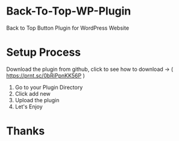 # Back-To-Top-WP-Plugin
Back to Top Button Plugin for WordPress Website

# Setup Process
Download the plugin from github, click to see how to download -> ( https://prnt.sc/0bRiPpnKK56P )

1. Go to your Plugin Directory
2. Click add new
3. Upload the plugin
4. Let's Enjoy

# Thanks
